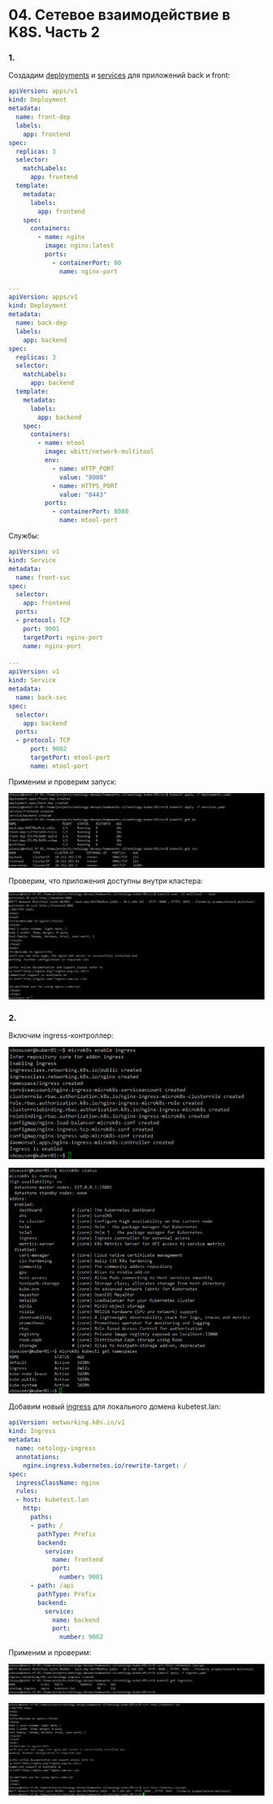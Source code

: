 # 04. Сетевое взаимодействие в K8S. Часть 2

### 1. 

Создадим [deployments](src/deployments.yaml) и [services](src/services.yaml) для приложений back и front:

```yaml
apiVersion: apps/v1
kind: Deployment
metadata:
  name: front-dep
  labels:
    app: frontend
spec:
  replicas: 3
  selector:
    matchLabels:
      app: frontend
  template:
    metadata:
      labels:
        app: frontend
    spec:
      containers:
        - name: nginx
          image: nginx:latest
          ports:
            - containerPort: 80
              name: nginx-port

---
apiVersion: apps/v1
kind: Deployment
metadata:
  name: back-dep
  labels:
    app: backend
spec:
  replicas: 3
  selector:
    matchLabels:
      app: backend
  template:
    metadata:
      labels:
        app: backend
    spec:
      containers:
        - name: mtool
          image: wbitt/network-multitool
          env:
            - name: HTTP_PORT
              value: "8080"
            - name: HTTPS_PORT
              value: "8443"
          ports:
            - containerPort: 8080
              name: mtool-port

```
Службы:
```yaml
apiVersion: v1
kind: Service
metadata:
  name: front-svc
spec:
  selector:
    app: frontend
  ports:
  - protocol: TCP
    port: 9001
    targetPort: nginx-port
    name: nginx-port

---
apiVersion: v1
kind: Service
metadata:
  name: back-svc
spec:
  selector:
    app: backend
  ports:
  - protocol: TCP
      port: 9002
      targetPort: mtool-port
      name: mtool-port
```

Применим и проверим запуск:

![tf](img/05-01-deployments-apply.png)

Проверим, что приложения доступны внутри кластера:

![tf](img/05-02-svc-test.png)

### 2. 
Включим ingress-контроллер:

![tf](img/05-03-uk8s-ingress-enable.png)

![tf](img/05-04-uk8s-ingress-check.png)

Добавим новый [ingress](src/ingress.yaml) для локального домена kubetest.lan:

```yaml
apiVersion: networking.k8s.io/v1
kind: Ingress
metadata:
  name: netology-ingress
  annotations:
    nginx.ingress.kubernetes.io/rewrite-target: /
spec:
  ingressClassName: nginx
  rules:
  - host: kubetest.lan
    http:
      paths:
      - path: /
        pathType: Prefix
        backend:
          service:
            name: frontend
            port:
              number: 9001
      - path: /api
        pathType: Prefix
        backend:
          service:
            name: backend
            port:
              number: 9002
```

Применим и проверим:

![tf](img/05-05-ingress-apply.png)

![tf](img/05-05-ingress-test.png)
